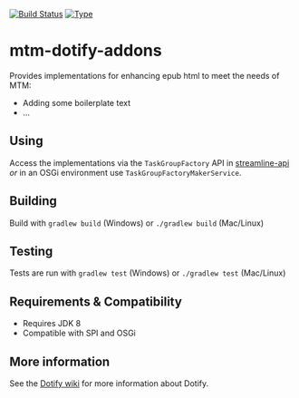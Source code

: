 [![Build Status](https://travis-ci.org/mtmse/mtm-dotify-addons.svg?branch=master)](https://travis-ci.org/mtmse/mtm-dotify-addons)
[![Type](https://img.shields.io/badge/type-provider_bundle-blue.svg)](https://github.com/brailleapps/wiki/wiki/Types)

# mtm-dotify-addons #
Provides implementations for enhancing epub html to meet the needs of MTM:
- Adding some boilerplate text
- ... 

## Using ##

Access the implementations via the `TaskGroupFactory` API in [streamline-api](http://search.maven.org/#search%7Cgav%7C1%7Cg%3A%22org.daisy.streamline%22%20AND%20a%3A%22streamline-api%22) _or_ in an OSGi environment use  `TaskGroupFactoryMakerService`.

## Building ##
Build with `gradlew build` (Windows) or `./gradlew build` (Mac/Linux)

## Testing ##
Tests are run with `gradlew test` (Windows) or `./gradlew test` (Mac/Linux)

## Requirements & Compatibility ##
- Requires JDK 8
- Compatible with SPI and OSGi

## More information ##
See the [Dotify wiki](https://github.com/brailleapps/wiki/wiki) for more information about Dotify.
